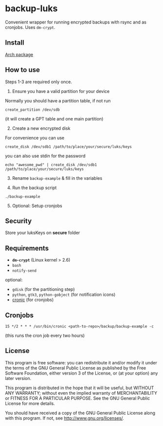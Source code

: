 backup-luks
===========

Convenient wrapper for running encrypted backups with rsync and as cronjobs.
Uses `dm-crypt`.

Install
-------

[Arch package](https://aur.archlinux.org/packages/backup-luks/)

How to use
----------

Steps 1-3 are required only once.

1. Ensure you have a valid partition for your device

Normally you should have a partition table, if not run

```
create_partition /dev/sdb
```

(it will create a GPT table and one main partition)

2. Create a new encrypted disk

For convenience you can use

```
create_disk /dev/sdb1 /path/to/place/your/secure/luks/keys
```

you can also use stdin for the password 

```
echo "awesome_pwd" | create_disk /dev/sdb1 /path/to/place/your/secure/luks/keys
```

3. Rename `backup-example` & fill in the variables


4. Run the backup script

```
./backup-example
```

5. Optional: Setup cronjobs

Security
------------

Store your luksKeys on __secure__ folder

Requirements
------------

* __`dm-crypt`__ (Linux kernel > 2.6)
* `bash`
* `notify-send`


optional:

* `gdisk` (for the partitioning step)
* `python`, `gtk3`, `python-gobject` (for notification icons)
* [cronic](http://habilis.net/cronic/) (for cronjobs)

Cronjobs
--------

```
15 */2 * * * /usr/bin/cronic <path-to-repo>/backup/backup-example -c
```

(this runs the cron job every two hours)


License
-------

This program is free software: you can redistribute it and/or modify
it under the terms of the GNU General Public License as published by
the Free Software Foundation, either version 3 of the License, or
(at your option) any later version.

This program is distributed in the hope that it will be useful,
but WITHOUT ANY WARRANTY; without even the implied warranty of
MERCHANTABILITY or FITNESS FOR A PARTICULAR PURPOSE.  See the
GNU General Public License for more details.

You should have received a copy of the GNU General Public License
along with this program.  If not, see <http://www.gnu.org/licenses/>.
